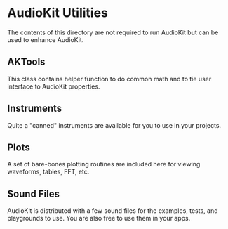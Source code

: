 AudioKit Utilities
==================

The contents of this directory are not required to run AudioKit but can be used to enhance AudioKit.

AKTools
-------
This class contains helper function to do common math and to tie user interface to AudioKit properties.

Instruments
-----------
Quite a "canned" instruments are available for you to use in your projects.

Plots
-----
A set of bare-bones plotting routines are included here for viewing waveforms, tables, FFT, etc.

Sound Files
-----------
AudioKit is distributed with a few sound files for the examples, tests, and playgrounds to use.  You are also free to use them in your apps.

